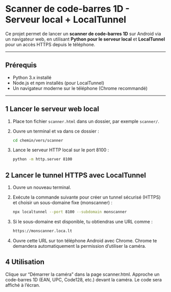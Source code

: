 # Scanner de code-barres 1D - Serveur local + LocalTunnel

Ce projet permet de lancer un **scanner de code-barres 1D** sur Android via un navigateur web, en utilisant **Python pour le serveur local** et **LocalTunnel** pour un accès HTTPS depuis le téléphone.

---

## Prérequis

- Python 3.x installé
- Node.js et npm installés (pour LocalTunnel)
- Un navigateur moderne sur le téléphone (Chrome recommandé)

---

## 1 Lancer le serveur web local

1. Place ton fichier `scanner.html` dans un dossier, par exemple `scanner/`.
2. Ouvre un terminal et va dans ce dossier :

   ```bash
   cd chemin/vers/scanner

   ```

3. Lance le serveur HTTP local sur le port 8100 :
   ```bash
   python -m http.server 8100
   ```

## 2 Lancer le tunnel HTTPS avec LocalTunnel

1. Ouvre un nouveau terminal.
2. Exécute la commande suivante pour créer un tunnel sécurisé (HTTPS) et choisir un sous-domaine fixe (monscanner) :

   ```bash
   npx localtunnel --port 8100 --subdomain monscanner

   ```

3. Si le sous-domaine est disponible, tu obtiendras une URL comme :

   ```bash
   https://monscanner.loca.lt

   ```

4. Ouvre cette URL sur ton téléphone Android avec Chrome.
   Chrome te demandera automatiquement la permission d’utiliser la caméra.

## 4 Utilisation

Clique sur “Démarrer la caméra” dans la page scanner.html.
Approche un code-barres 1D (EAN, UPC, Code128, etc.) devant la caméra.
Le code sera affiché à l’écran.
